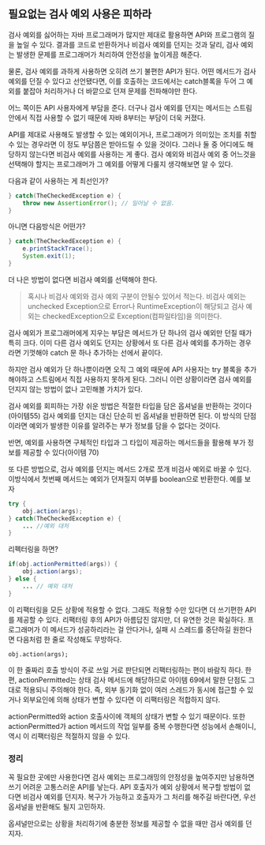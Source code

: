 ## 필요없는 검사 예외 사용은 피하라

검사 예외를 싫어하는 자바 프로그래머가 많지만 제대로 활용하면 API와 프로그램의 질을 높일 수 있다. 결과를 코드로 반환하거나 비검사 예외를 던지는 것과 달리, 검사 예외는 발생한 문제를 프로그래머가 처리하여 안전성을 높이게끔 해준다.

물론, 검사 예외를 과하게 사용하면 오히려 쓰기 불편한 API가 된다. 어떤 메서드가 검사 예외를 던질 수 있다고 선언됐다면, 이를 호출하는 코드에서는 catch블록을 두어 그 예외를 붙잡아 처리하거나 더 바깥으로 던져 문제를 전파해야만 한다.

어느 쪽이든 API 사용자에게 부담을 준다. 더구나 검사 예외를 던지는 메서드는 스트림 안에서 직접 사용할 수 없기 때문에 자바 8부터는 부담이 더욱 커졌다.

API를 제대로 사용해도 발생할 수 있는 예외이거나, 프로그래머가 의미있는 조치를 취할 수 있는 경우라면 이 정도 부담쯤은 받아드릴 수 있을 것이다. 그러나 둘 중 어디에도 해당하지 않는다면 비검사 예외를 사용하는 게 좋다. 검사 예외와 비검사 예외 중 어느것을 선택해야 할지는 프로그래머가 그 예외를 어떻게 다룰지 생각해보면 알 수 있다. 

다음과 같이 사용하는 게 최선인가?

```java
} catch(TheCheckedException e) {
    throw new AssertionError(); // 일어날 수 없음.
}
```

아니면 다음방식은 어떤가?

```java
} catch(TheCheckedException e) {
    e.printStackTrace();
    System.exit(1);
}
```

더 나은 방법이 없다면 비검사 예외를 선택해야 한다.

> 혹시나 비검사 예외와 검사 예외 구분이 안될수 있어서 적는다. 비검사 예외는 unchecked Exception으로 Error나 RuntimeException이 해당되고 검사 예외는 checkedException으로  Exception(컴파일타임)을 의미한다.

검사 예외가 프로그래머에게 지우는 부담은 메서드가 단 하나의 검사 예외만 던질 때가 특히 크다. 이미 다른 검사 예외도 던지는 상황에서 또 다른 검사 예외를 추가하는 경우라면 기껏해야 catch 문 하나 추가하는 선에서 끝이다.

하지만 검사 예외가 단 하나뿐이라면 오직 그 예외 때문에 API 사용자는 try 블록을 추가해야하고 스트림에서 직접 사용하지 못하게 된다. 그러니 이런 상황이라면 검사 예외를 던지지 않는 방법이 없나 고민해볼 가치가 있다.

검사 예외를 회피하는 가장 쉬운 방법은 적절한 타입을 담은 옵셔널을 반환하는 것이다(아이템55) 검사 예외를 던지는 대신 단순히 빈 옵셔널을 반환하면 된다. 이 방식의 단점이라면 예외가 발생한 이유를 알려주는 부가 정보를 담을 수 없다는 것이다.

반면, 예외를 사용하면 구체적인 타입과 그 타입이 제공하는 메서드들을 활용해 부가 정보를 제공할 수 있다(아이템 70)

또 다른 방법으로, 검사 예외를 던지는 메서드 2개로 쪼개 비검사 예외로 바꿀 수 있다. 이방식에서 첫번째 메서드는 예외가 던져질지 여부를 boolean으로 반환한다. 예를 보자

```java
try {
    obj.action(args);
} catch(TheCheckedException e) {
    ... //예외 대처
}
```

리펙터링을 하면?

```java
if(obj.actionPermitted(args)) {
    obj.action(args); 
} else {
    ... // 예외 대처
}
```

이 리팩터링을 모든 상황에 적용할 수 없다. 그래도 적용할 수만 있다면 더 쓰기편한 API를 제공할 수 있다. 리팩터링 후의 API가 아름답진 않지만, 더 유연한 것은 확실하다. 프로그래머가 이 메서드가 성공하리라는 걸 안다거나, 실패 시 스레드를 중단하길 원한다면 다음처럼 한 줄로 작성해도 무방하다.

`obj.action(args);`

이 한 줄짜리 호출 방식이 주로 쓰일 거로 판단되면 리팩터링하는 편이 바람직 하다. 한편, actionPermitted는 상태 검사 메서드에 해당하므로 아이템 69에서 말한 단점도 그대로 적용되니 주의해야 한다. 즉, 외부 동기화 없이 여러 스레드가 동시에 접근할 수 있거나 외부요인에 의해 상태가 변할 수 있다면 이 리팩터링은 적합하지 않다.

actionPermitted와 action 호출사이에 객체의 상태가 변할 수 있기 때문이다. 또한 actionPermitted가 action 메서드의 작업 일부를 중복 수행한다면 성능에서 손해이니, 역시 이 리팩터링은 적절하지 않을 수 있다.

### 정리

꼭 필요한 곳에만 사용한다면 검사 예외는 프로그래밍의 안정성을 높여주지만 남용하면 쓰기 어려운 고통스러운 API를 낳는다. API 호출자가 예외 상황에서 복구할 방법이 없다면 비검사 예외를 던지자. 복구가 가능하고 호출자가 그 처리를 해주길 바란다면, 우선 옵셔널을 반환해도 될지 고민하자.

옵셔널만으로는 상황을 처리하기에 충분한 정보를 제공할 수 없을 때만 검사 예외를 던지자.